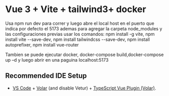 # Vue 3 + Vite + tailwind3+ docker

Usa npm run dev para correr y luego abre el local host en el puerto que indica por defecto el 5173
ademas para agregar la carpeta node_modules y las configuraciones previas usar los comandos: npm install -g vite, npm install vite --save-dev, npm install tailwindcss --save-dev, npm install autoprefixer, npm install vue-router


Tambien se puede ejecutar docker, docker-compose build,docker-compose up –d y luego abrir en una paguina localhost:5173 

## Recommended IDE Setup
- [VS Code](https://code.visualstudio.com/) + [Volar](https://marketplace.visualstudio.com/items?itemName=Vue.volar) (and disable Vetur) + [TypeScript Vue Plugin (Volar)](https://marketplace.visualstudio.com/items?itemName=Vue.vscode-typescript-vue-plugin).
